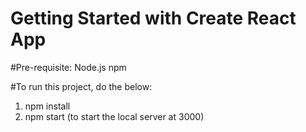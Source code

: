 # Getting Started with Create React App

#Pre-requisite:
Node.js
npm

#To run this project, do the below:

1) npm install
2) npm start (to start the local server at 3000)
